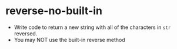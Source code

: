 # reverse-no-built-in

* Write code to return a new string with all of the characters in `str` reversed.
* You may NOT use the built-in reverse method